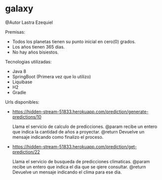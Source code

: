 # galaxy 

@Autor Lastra Ezequiel

Premisas:
- Todos los planetas tienen su punto inicial en cero(0) grados.
- Los años tienen 365 dias.
- No hay años bisiestos.


Tecnologias utilizadas:
- Java 8
- SpringBoot (Primera vez que lo utilizo)
- Liquibase
- H2
- Gradle


Urls disponibles:

- https://hidden-stream-51833.herokuapp.com/prediction/generate-predictions/10
    
    Llama el servicio de calculo de predicciones.
         @param recibe un entero que indica la cantidad de años a proyectar.
         @return Devuelve un mensaje indicando como finalizo el proceso.
    
    
    
    
- https://hidden-stream-51833.herokuapp.com/prediction/get-prediction/22   
    
    Llama el servicio de busqueda de predicciones climaticas.
        @param recibe un entero que indica el dia que se qiere consultar.
        @return Devuelve un mensaje indicando el clima para ese dia. 